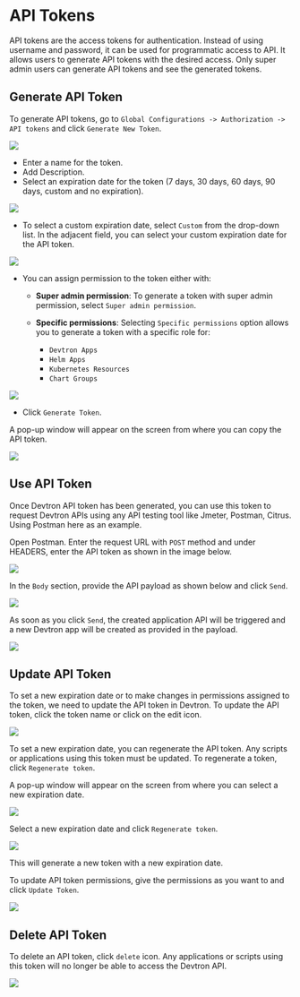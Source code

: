 # API Tokens

API tokens are the access tokens for authentication. Instead of using username and password, it can be used for programmatic access to API. It allows users to generate API tokens with the desired access. Only super admin users can generate API tokens and see the generated tokens.

## Generate API Token

To generate API tokens, go to `Global Configurations -> Authorization -> API tokens` and click `Generate New Token`.

![](https://devtron-public-asset.s3.us-east-2.amazonaws.com/images/global-configurations/api-token/api-token-generate.jpg)

* Enter a name for the token.
* Add Description. 
* Select an expiration date for the token (7 days, 30 days, 60 days, 90 days, custom and no expiration).


![](https://devtron-public-asset.s3.us-east-2.amazonaws.com/images/global-configurations/api-token/expiration-db.jpg)

* To select a custom expiration date, select `Custom` from the drop-down list. In the adjacent field, you can select your custom expiration date for the API token.

![](https://devtron-public-asset.s3.us-east-2.amazonaws.com/images/global-configurations/api-token/api-token-custom.jpg)


* You can assign permission to the token either with:

   * **Super admin permission**: To generate a token with super admin permission, select `Super admin permission`.

   * **Specific permissions**: Selecting `Specific permissions` option allows you to generate a token with a specific role for:<ul><li>`Devtron Apps`</li></ul><ul><li>`Helm Apps`</li></ul><ul><li>`Kubernetes Resources`</li></ul><ul><li>`Chart Groups`</li></ul>


![](https://devtron-public-asset.s3.us-east-2.amazonaws.com/images/global-configurations/api-token/specific-permissions-db.jpg)
  

* Click `Generate Token`.

A pop-up window will appear on the screen from where you can copy the API token.

![](https://devtron-public-asset.s3.us-east-2.amazonaws.com/images/global-configurations/api-token/generated-token.jpg)

## Use API Token

Once Devtron API token has been generated, you can use this token to request Devtron APIs using any API testing tool like Jmeter, Postman, Citrus. Using Postman here as an example.

Open Postman. Enter the request URL with `POST` method and under HEADERS, enter the API token as shown in the image below.

![](https://devtron-public-asset.s3.us-east-2.amazonaws.com/images/global-configurations/api-token/api-token-6.jpg)


In the `Body` section, provide the API payload as shown below and click `Send`.

![](https://devtron-public-asset.s3.us-east-2.amazonaws.com/images/global-configurations/api-token/api-token-7.jpg)

As soon as you click `Send`, the created application API will be triggered and a new Devtron app will be created as provided in the payload.

![](https://devtron-public-asset.s3.us-east-2.amazonaws.com/images/global-configurations/api-token/api-token-8.jpg)


## Update API Token

To set a new expiration date or to make changes in permissions assigned to the token, we need to update the API token in Devtron.
To update the API token, click the token name or click on the edit icon.

![](https://devtron-public-asset.s3.us-east-2.amazonaws.com/images/global-configurations/api-token/edit-token-db.jpg)

To set a new expiration date, you can regenerate the API token. Any scripts or applications using this token must be updated. To regenerate a token, click `Regenerate token`. 

A pop-up window will appear on the screen from where you can select a new expiration date.

![](https://devtron-public-asset.s3.us-east-2.amazonaws.com/images/global-configurations/api-token/regenerate-token-db.jpg)

Select a new expiration date and click `Regenerate token`.

![](https://devtron-public-asset.s3.us-east-2.amazonaws.com/images/global-configurations/api-token/regenerated-token.jpg)

This will generate a new token with a new expiration date.

To update API token permissions, give the permissions as you want to and click  `Update Token`.

![](https://devtron-public-asset.s3.us-east-2.amazonaws.com/images/global-configurations/api-token/update-token-db.jpg)


## Delete API Token

To delete an API token, click `delete` icon. Any applications or scripts using this token will no longer be able to access the Devtron API.

![](https://devtron-public-asset.s3.us-east-2.amazonaws.com/images/global-configurations/api-token/delete-token-db.jpg)







